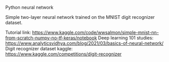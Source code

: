 Python neural network

Simple two-layer neural network trained on the MNIST digit recognizer dataset. 


Tutorial link: https://www.kaggle.com/code/wwsalmon/simple-mnist-nn-from-scratch-numpy-no-tf-keras/notebook
Deep learning 101 studies: https://www.analyticsvidhya.com/blog/2021/03/basics-of-neural-network/
Digit recognizer dataset kaggle: https://www.kaggle.com/competitions/digit-recognizer
